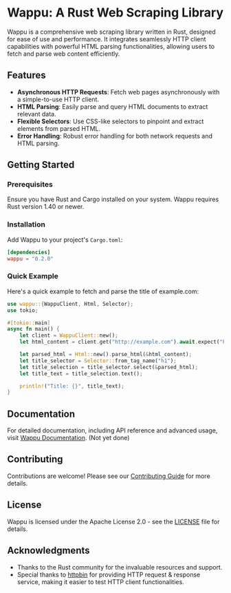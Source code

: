 # Wappu: A Rust Web Scraping Library

Wappu is a comprehensive web scraping library written in Rust, designed for ease of use and performance. It integrates seamlessly HTTP client capabilities with powerful HTML parsing functionalities, allowing users to fetch and parse web content efficiently.

## Features

- **Asynchronous HTTP Requests**: Fetch web pages asynchronously with a simple-to-use HTTP client.
- **HTML Parsing**: Easily parse and query HTML documents to extract relevant data.
- **Flexible Selectors**: Use CSS-like selectors to pinpoint and extract elements from parsed HTML.
- **Error Handling**: Robust error handling for both network requests and HTML parsing.

## Getting Started

### Prerequisites

Ensure you have Rust and Cargo installed on your system. Wappu requires Rust version 1.40 or newer.

### Installation

Add Wappu to your project's `Cargo.toml`:

```toml
[dependencies]
wappu = "0.2.0"
```

### Quick Example

Here's a quick example to fetch and parse the title of example.com:

```rust
use wappu::{WappuClient, Html, Selector};
use tokio;

#[tokio::main]
async fn main() {
    let client = WappuClient::new();
    let html_content = client.get("http://example.com").await.expect("Failed to fetch content");

    let parsed_html = Html::new().parse_html(&html_content);
    let title_selector = Selector::from_tag_name("h1");
    let title_selection = title_selector.select(&parsed_html);
    let title_text = title_selection.text();

    println!("Title: {}", title_text);
}
```

## Documentation

For detailed documentation, including API reference and advanced usage, visit [Wappu Documentation](#). (Not yet done)

## Contributing

Contributions are welcome! Please see our [Contributing Guide](CONTRIBUTING.md) for more details.

## License

Wappu is licensed under the Apache License 2.0 - see the [LICENSE](LICENSE) file for details.

## Acknowledgments

- Thanks to the Rust community for the invaluable resources and support.
- Special thanks to [httpbin](https://httpbin.org/) for providing HTTP request & response service, making it easier to test HTTP client functionalities.
